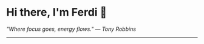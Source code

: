 <h1>Hi there, I'm Ferdi 👋</h1>

<p><em>
  "Where focus goes, energy flows." — Tony Robbins
</em></p>

---
